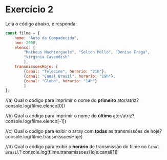 # Exercício 2

Leia o código abaixo, e responda:

```jsx
const filme = {
	nome: "Auto da Compadecida", 
	ano: 2000, 
	elenco: [
		"Matheus Nachtergaele", "Selton Mello", "Denise Fraga", 
		"Virginia Cavendish"
		], 
	transmissoesHoje: [
		{canal: "Telecine", horario: "21h"}, 
		{canal: "Canal Brasil", horario: "19h"}, 
		{canal: "Globo", horario: "14h"}
		]
};
```

//a) Qual o código para imprimir o nome do **primeiro** ator/atriz?
console.log(filme.elenco[0])

//b) Qual o código para imprimir o nome do **último** ator/atriz?
console.log(filme.elenco[-1])

//c) Qual o código para exibir o array com **todas** as transmissões de hoje?
console.log(filme.transmissoesHoje)

//d) Qual o código para exibir o **horário** de transmissão do filme no `Canal Brasil`?
console.log(filme.transmissoesHoje.canal[1])